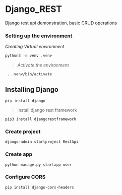 # Django_REST

Django rest api demonstration, basic CRUD operations

### Setting up the environment

_Creating Virtual environment_

```bash
python3 -m venv .venv
```

>*Activate the environment*

` . .venv/bin/activate`
 
## Installing Django

`pip install django`

>install django rest framework

`pip3 install djangorestframework`

### Create project

`django-admin startproject RestApi`

### Create app

`python manage.py startapp user`


### Configure CORS

`pip install django-cors-headers`


